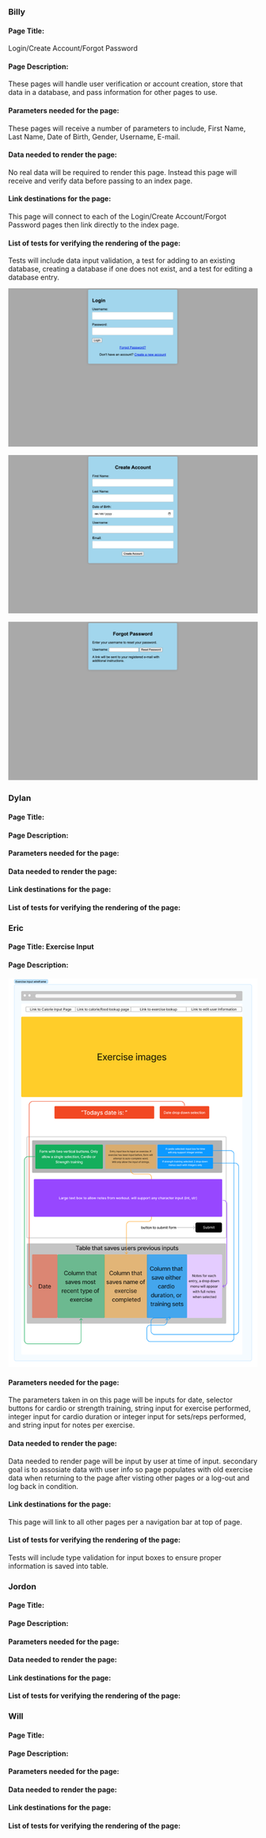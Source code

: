 ### Billy

#### Page Title: 

Login/Create Account/Forgot Password

#### Page Description: 

These pages will handle user verification or account creation, store that data in a database, and pass information for other pages to use. 

#### Parameters needed for the page: 

These pages will receive a number of parameters to include, First Name, Last Name, Date of Birth, Gender, Username, E-mail.

#### Data needed to render the page: 

No real data will be required to render this page. Instead this page will receive and verify data before passing to an index page.

#### Link destinations for the page: 

This page will connect to each of the Login/Create Account/Forgot Password pages then link directly to the index page.

#### List of tests for verifying the rendering of the page: 

Tests will include data input validation, a test for adding to an existing database, creating a database if one does not exist, and a test for editing a database entry.

![Login Screen](images/weekly_status/sprint_02/Login.png)

![Create Account](images/weekly_status/sprint_02/Create_Account.png)

![Forgot_Password](images/weekly_status/sprint_02/Forgot_Password.png)

### Dylan

#### Page Title: 

#### Page Description: 

#### Parameters needed for the page:

#### Data needed to render the page: 

#### Link destinations for the page: 

#### List of tests for verifying the rendering of the page: 



### Eric

#### Page Title: Exercise Input

#### Page Description: 

![Exercise Input](images/wireframe_images/Exercise_input_wireframe.png)

#### Parameters needed for the page: 

The parameters taken in on this page will be inputs for date, selector buttons for cardio or strength training, string input for exercise performed, integer input for cardio duration or integer input for sets/reps performed, and string input for notes per exercise.

#### Data needed to render the page: 

Data needed to render page will be input by user at time of input. secondary goal is to assosiate data with user info so page populates with old exercise data when returning to the page after visting other pages or a log-out and log back in condition. 

#### Link destinations for the page: 

This page will link to all other pages per a navigation bar at top of page. 

#### List of tests for verifying the rendering of the page: 

Tests will include type validation for input boxes to ensure proper information is saved into table. 



### Jordon

#### Page Title: 

#### Page Description: 

#### Parameters needed for the page:

#### Data needed to render the page: 

#### Link destinations for the page: 

#### List of tests for verifying the rendering of the page: 



### Will

#### Page Title: 

#### Page Description: 

#### Parameters needed for the page:

#### Data needed to render the page: 

#### Link destinations for the page: 

#### List of tests for verifying the rendering of the page: 
